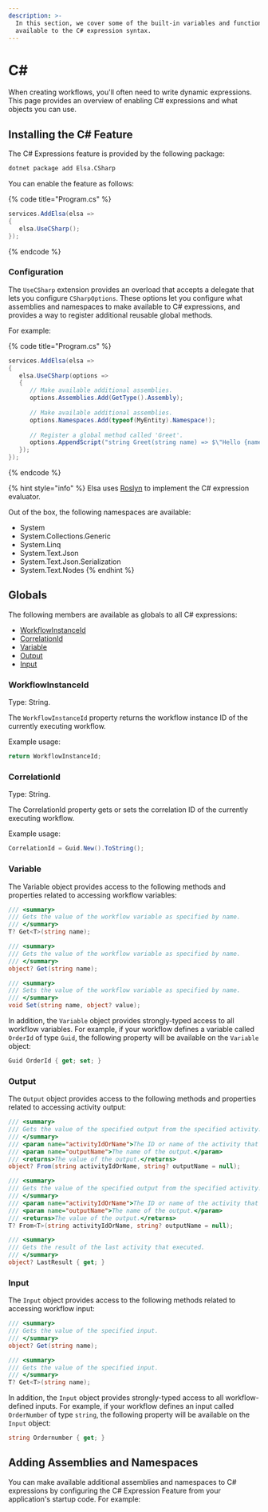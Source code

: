 ```yaml
---
description: >-
  In this section, we cover some of the built-in variables and functions
  available to the C# expression syntax.
---
```


# C\#

When creating workflows, you'll often need to write dynamic expressions. This page provides an overview of enabling C# expressions and what objects you can use.

## Installing the C# Feature

The C# Expressions feature is provided by the following package:

```bash
dotnet package add Elsa.CSharp
```

You can enable the feature as follows:

{% code title="Program.cs" %}
```csharp
services.AddElsa(elsa =>
{
   elsa.UseCSharp();
});
```
{% endcode %}

### Configuration

The `UseCSharp` extension provides an overload that accepts a delegate that lets you configure `CSharpOptions`. These options let you configure what assemblies and namespaces to make available to C# expressions, and provides a way to register additional reusable global methods.

For example:

{% code title="Program.cs" %}
```csharp
services.AddElsa(elsa =>
{
   elsa.UseCSharp(options =>
   {
      // Make available additional assemblies.
      options.Assemblies.Add(GetType().Assembly);
      
      // Make available additional assemblies.
      options.Namespaces.Add(typeof(MyEntity).Namespace!);
   
      // Register a global method called 'Greet'.
      options.AppendScript("string Greet(string name) => $\"Hello {name}!\";");
   });
});
```
{% endcode %}

{% hint style="info" %}
Elsa uses [Roslyn](https://github.com/dotnet/roslyn) to implement the C# expression evaluator.

Out of the box, the following namespaces are available:

* System
* System.Collections.Generic
* System.Linq
* System.Text.Json
* System.Text.Json.Serialization
* System.Text.Nodes
{% endhint %}

## Globals

The following members are available as globals to all C# expressions:

* [WorkflowInstanceId](c.md#workflowinstanceid)
* [CorrelationId](c.md#correlationid)
* [Variable](c.md#variable)
* [Output](c.md#output)
* [Input](c.md#input)

### WorkflowInstanceId

Type: String.

The `WorkflowInstanceId` property returns the workflow instance ID of the currently executing workflow.

Example usage:

```csharp
return WorkflowInstanceId;
```

### CorrelationId

Type: String.

The CorrelationId property gets or sets the correlation ID of the currently executing workflow.

Example usage:

```csharp
CorrelationId = Guid.New().ToString();
```

### Variable

The Variable object provides access to the following methods and properties related to accessing workflow variables:

```csharp
/// <summary>
/// Gets the value of the workflow variable as specified by name.
/// </summary>
T? Get<T>(string name);

/// <summary>
/// Gets the value of the workflow variable as specified by name.
/// </summary>
object? Get(string name);

/// <summary>
/// Sets the value of the workflow variable as specified by name.
/// </summary>
void Set(string name, object? value);
```

In addition, the `Variable` object provides strongly-typed access to all workflow variables. For example, if your workflow defines a variable called `OrderId` of type `Guid`, the following property will be available on the `Variable` object:

```csharp
Guid OrderId { get; set; }
```

### Output

The `Output` object provides access to the following methods and properties related to accessing activity output:

```csharp
/// <summary>
/// Gets the value of the specified output from the specified activity.
/// </summary>
/// <param name="activityIdOrName">The ID or name of the activity that produced the output.</param>
/// <param name="outputName">The name of the output.</param>
/// <returns>The value of the output.</returns>
object? From(string activityIdOrName, string? outputName = null);

/// <summary>
/// Gets the value of the specified output from the specified activity.
/// </summary>
/// <param name="activityIdOrName">The ID or name of the activity that produced the output.</param>
/// <param name="outputName">The name of the output.</param>
/// <returns>The value of the output.</returns>
T? From<T>(string activityIdOrName, string? outputName = null);

/// <summary>
/// Gets the result of the last activity that executed.
/// </summary>
object? LastResult { get; }
```

### Input

The `Input` object provides access to the following methods related to accessing workflow input:

```csharp
/// <summary>
/// Gets the value of the specified input.
/// </summary>
object? Get(string name);

/// <summary>
/// Gets the value of the specified input.
/// </summary>
T? Get<T>(string name);
```

In addition, the `Input` object provides strongly-typed access to all workflow-defined inputs. For example, if your workflow defines an input called `OrderNumber` of type `string`, the following property will be available on the `Input` object:

```csharp
string Ordernumber { get; }
```

## Adding Assemblies and Namespaces

You can make available additional assemblies and namespaces to C# expressions by configuring the C# Expression Feature from your application's startup code. For example:



